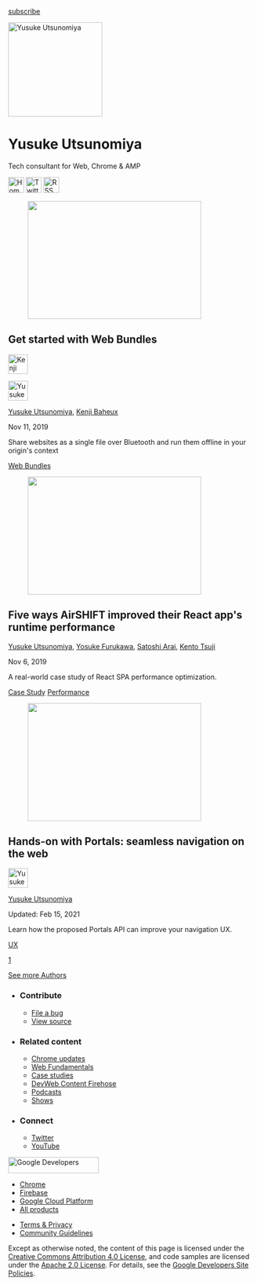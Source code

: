 





<a href="/newsletter/" class="gc-analytics-event w-actions__fab w-actions__fab--subscribe"><span>subscribe</span></a>

<img src="https://web-dev.imgix.net/image/admin/ztcrpMPYTd84oPTN4GdY.jpg?auto=format" alt="Yusuke Utsunomiya" class="w-author-page__image" sizes="(min-width: 481px) 192px, 128px" srcset="https://web-dev.imgix.net/image/admin/ztcrpMPYTd84oPTN4GdY.jpg?auto=format&amp;w=128 128w, https://web-dev.imgix.net/image/admin/ztcrpMPYTd84oPTN4GdY.jpg?auto=format&amp;w=146 146w, https://web-dev.imgix.net/image/admin/ztcrpMPYTd84oPTN4GdY.jpg?auto=format&amp;w=166 166w, https://web-dev.imgix.net/image/admin/ztcrpMPYTd84oPTN4GdY.jpg?auto=format&amp;w=190 190w, https://web-dev.imgix.net/image/admin/ztcrpMPYTd84oPTN4GdY.jpg?auto=format&amp;w=216 216w, https://web-dev.imgix.net/image/admin/ztcrpMPYTd84oPTN4GdY.jpg?auto=format&amp;w=246 246w, https://web-dev.imgix.net/image/admin/ztcrpMPYTd84oPTN4GdY.jpg?auto=format&amp;w=281 281w, https://web-dev.imgix.net/image/admin/ztcrpMPYTd84oPTN4GdY.jpg?auto=format&amp;w=320 320w, https://web-dev.imgix.net/image/admin/ztcrpMPYTd84oPTN4GdY.jpg?auto=format&amp;w=365 365w, https://web-dev.imgix.net/image/admin/ztcrpMPYTd84oPTN4GdY.jpg?auto=format&amp;w=384 384w" width="192" height="192" />

# Yusuke Utsunomiya

Tech consultant for Web, Chrome & AMP

<a href="https://blog.uskay.io/" class="w-author-page__link"><img src="/images/icons/language.svg" alt="Homepage" class="w-author-page__icon" width="32" height="32" /></a> <a href="https://twitter.com/uskay" class="w-author-page__link"><img src="/images/icons/twitter.svg" alt="Twitter" class="w-author-page__icon" width="32" height="32" /></a> <a href="/authors/uskay/feed.xml" class="w-author-page__link"><img src="/images/icons/rss.svg" alt="RSS Feed" class="w-author-page__icon" width="32" height="32" /></a>

<a href="/web-bundles/" class="w-card-base__link"></a>

<figure><img src="https://web-dev.imgix.net/image/admin/Z9ZE5FjAFT4R6eOaCWPl.png?auto=format&amp;fit=crop&amp;h=240&amp;w=354" class="w-card-base__image" sizes="(min-width: 354px) 354px, calc(100vw - 48px)" srcset="https://web-dev.imgix.net/image/admin/Z9ZE5FjAFT4R6eOaCWPl.png?fit=crop&amp;h=240&amp;w=354&amp;auto=format&amp;dpr=1&amp;q=75, https://web-dev.imgix.net/image/admin/Z9ZE5FjAFT4R6eOaCWPl.png?fit=crop&amp;h=240&amp;w=354&amp;auto=format&amp;dpr=2&amp;q=50 2x, https://web-dev.imgix.net/image/admin/Z9ZE5FjAFT4R6eOaCWPl.png?fit=crop&amp;h=240&amp;w=354&amp;auto=format&amp;dpr=3&amp;q=35 3x, https://web-dev.imgix.net/image/admin/Z9ZE5FjAFT4R6eOaCWPl.png?fit=crop&amp;h=240&amp;w=354&amp;auto=format&amp;dpr=4&amp;q=23 4x, https://web-dev.imgix.net/image/admin/Z9ZE5FjAFT4R6eOaCWPl.png?fit=crop&amp;h=240&amp;w=354&amp;auto=format&amp;dpr=5&amp;q=20 5x" width="354" height="240" /></figure>

<a href="/web-bundles/" class="w-card-base__link"></a>

## Get started with Web Bundles

[<img src="https://web-dev.imgix.net/image/admin/I92nHj8yNfMgjnpIsvL6.jpg?auto=format&amp;fit=crop&amp;h=40&amp;w=40" alt="Kenji Baheux" class="w-author__image w-author__image--small" sizes="(min-width: 40px) 40px, calc(100vw - 48px)" srcset="https://web-dev.imgix.net/image/admin/I92nHj8yNfMgjnpIsvL6.jpg?fit=crop&amp;h=40&amp;w=40&amp;auto=format&amp;dpr=1&amp;q=75, https://web-dev.imgix.net/image/admin/I92nHj8yNfMgjnpIsvL6.jpg?fit=crop&amp;h=40&amp;w=40&amp;auto=format&amp;dpr=2&amp;q=50 2x, https://web-dev.imgix.net/image/admin/I92nHj8yNfMgjnpIsvL6.jpg?fit=crop&amp;h=40&amp;w=40&amp;auto=format&amp;dpr=3&amp;q=35 3x, https://web-dev.imgix.net/image/admin/I92nHj8yNfMgjnpIsvL6.jpg?fit=crop&amp;h=40&amp;w=40&amp;auto=format&amp;dpr=4&amp;q=23 4x, https://web-dev.imgix.net/image/admin/I92nHj8yNfMgjnpIsvL6.jpg?fit=crop&amp;h=40&amp;w=40&amp;auto=format&amp;dpr=5&amp;q=20 5x" width="40" height="40" />](/authors/kenjibaheux/)

[<img src="https://web-dev.imgix.net/image/admin/ztcrpMPYTd84oPTN4GdY.jpg?auto=format&amp;fit=crop&amp;h=40&amp;w=40" alt="Yusuke Utsunomiya" class="w-author__image w-author__image--small" sizes="(min-width: 40px) 40px, calc(100vw - 48px)" srcset="https://web-dev.imgix.net/image/admin/ztcrpMPYTd84oPTN4GdY.jpg?fit=crop&amp;h=40&amp;w=40&amp;auto=format&amp;dpr=1&amp;q=75, https://web-dev.imgix.net/image/admin/ztcrpMPYTd84oPTN4GdY.jpg?fit=crop&amp;h=40&amp;w=40&amp;auto=format&amp;dpr=2&amp;q=50 2x, https://web-dev.imgix.net/image/admin/ztcrpMPYTd84oPTN4GdY.jpg?fit=crop&amp;h=40&amp;w=40&amp;auto=format&amp;dpr=3&amp;q=35 3x, https://web-dev.imgix.net/image/admin/ztcrpMPYTd84oPTN4GdY.jpg?fit=crop&amp;h=40&amp;w=40&amp;auto=format&amp;dpr=4&amp;q=23 4x, https://web-dev.imgix.net/image/admin/ztcrpMPYTd84oPTN4GdY.jpg?fit=crop&amp;h=40&amp;w=40&amp;auto=format&amp;dpr=5&amp;q=20 5x" width="40" height="40" />](/authors/uskay/)

<span class="w-author__name"><a href="/authors/uskay/" class="w-author__name-link">Yusuke Utsunomiya</a>, <a href="/authors/kenjibaheux/" class="w-author__name-link">Kenji Baheux</a></span>

Nov 11, 2019

<a href="/web-bundles/" class="w-card-base__link"></a>

Share websites as a single file over Bluetooth and run them offline in your origin's context

<a href="/tags/web-bundles/" class="w-chip">Web Bundles</a>

<a href="/five-ways-airshift-improved-their-react-app/" class="w-card-base__link"></a>

<figure><img src="https://web-dev.imgix.net/image/admin/hXPZqAroVuGdFYQd9RFZ.png?auto=format&amp;fit=crop&amp;h=240&amp;w=354" class="w-card-base__image" sizes="(min-width: 354px) 354px, calc(100vw - 48px)" srcset="https://web-dev.imgix.net/image/admin/hXPZqAroVuGdFYQd9RFZ.png?fit=crop&amp;h=240&amp;w=354&amp;auto=format&amp;dpr=1&amp;q=75, https://web-dev.imgix.net/image/admin/hXPZqAroVuGdFYQd9RFZ.png?fit=crop&amp;h=240&amp;w=354&amp;auto=format&amp;dpr=2&amp;q=50 2x, https://web-dev.imgix.net/image/admin/hXPZqAroVuGdFYQd9RFZ.png?fit=crop&amp;h=240&amp;w=354&amp;auto=format&amp;dpr=3&amp;q=35 3x, https://web-dev.imgix.net/image/admin/hXPZqAroVuGdFYQd9RFZ.png?fit=crop&amp;h=240&amp;w=354&amp;auto=format&amp;dpr=4&amp;q=23 4x, https://web-dev.imgix.net/image/admin/hXPZqAroVuGdFYQd9RFZ.png?fit=crop&amp;h=240&amp;w=354&amp;auto=format&amp;dpr=5&amp;q=20 5x" width="354" height="240" /></figure>

<a href="/five-ways-airshift-improved-their-react-app/" class="w-card-base__link"></a>

## Five ways AirSHIFT improved their React app's runtime performance

<span class="w-author__name"><a href="/authors/uskay/" class="w-author__name-link">Yusuke Utsunomiya</a>, <a href="/authors/yosuke_furukawa/" class="w-author__name-link">Yosuke Furukawa</a>, <a href="/authors/satoshi_arai/" class="w-author__name-link">Satoshi Arai</a>, <a href="/authors/kento_tsuji/" class="w-author__name-link">Kento Tsuji</a></span>

Nov 6, 2019

<a href="/five-ways-airshift-improved-their-react-app/" class="w-card-base__link"></a>

A real-world case study of React SPA performance optimization.

<a href="/tags/case-study/" class="w-chip">Case Study</a> <a href="/tags/performance/" class="w-chip">Performance</a>

<a href="/hands-on-portals/" class="w-card-base__link"></a>

<figure><img src="https://web-dev.imgix.net/image/admin/7hJbSWnhhE1lRVHJOWI9.png?auto=format&amp;fit=crop&amp;h=240&amp;w=354" class="w-card-base__image" sizes="(min-width: 354px) 354px, calc(100vw - 48px)" srcset="https://web-dev.imgix.net/image/admin/7hJbSWnhhE1lRVHJOWI9.png?fit=crop&amp;h=240&amp;w=354&amp;auto=format&amp;dpr=1&amp;q=75, https://web-dev.imgix.net/image/admin/7hJbSWnhhE1lRVHJOWI9.png?fit=crop&amp;h=240&amp;w=354&amp;auto=format&amp;dpr=2&amp;q=50 2x, https://web-dev.imgix.net/image/admin/7hJbSWnhhE1lRVHJOWI9.png?fit=crop&amp;h=240&amp;w=354&amp;auto=format&amp;dpr=3&amp;q=35 3x, https://web-dev.imgix.net/image/admin/7hJbSWnhhE1lRVHJOWI9.png?fit=crop&amp;h=240&amp;w=354&amp;auto=format&amp;dpr=4&amp;q=23 4x, https://web-dev.imgix.net/image/admin/7hJbSWnhhE1lRVHJOWI9.png?fit=crop&amp;h=240&amp;w=354&amp;auto=format&amp;dpr=5&amp;q=20 5x" width="354" height="240" /></figure>

<a href="/hands-on-portals/" class="w-card-base__link"></a>

## Hands-on with Portals: seamless navigation on the web

[<img src="https://web-dev.imgix.net/image/admin/ztcrpMPYTd84oPTN4GdY.jpg?auto=format&amp;fit=crop&amp;h=40&amp;w=40" alt="Yusuke Utsunomiya" class="w-author__image w-author__image--small" sizes="(min-width: 40px) 40px, calc(100vw - 48px)" srcset="https://web-dev.imgix.net/image/admin/ztcrpMPYTd84oPTN4GdY.jpg?fit=crop&amp;h=40&amp;w=40&amp;auto=format&amp;dpr=1&amp;q=75, https://web-dev.imgix.net/image/admin/ztcrpMPYTd84oPTN4GdY.jpg?fit=crop&amp;h=40&amp;w=40&amp;auto=format&amp;dpr=2&amp;q=50 2x, https://web-dev.imgix.net/image/admin/ztcrpMPYTd84oPTN4GdY.jpg?fit=crop&amp;h=40&amp;w=40&amp;auto=format&amp;dpr=3&amp;q=35 3x, https://web-dev.imgix.net/image/admin/ztcrpMPYTd84oPTN4GdY.jpg?fit=crop&amp;h=40&amp;w=40&amp;auto=format&amp;dpr=4&amp;q=23 4x, https://web-dev.imgix.net/image/admin/ztcrpMPYTd84oPTN4GdY.jpg?fit=crop&amp;h=40&amp;w=40&amp;auto=format&amp;dpr=5&amp;q=20 5x" width="40" height="40" />](/authors/uskay/)

<span class="w-author__name"><a href="/authors/uskay/" class="w-author__name-link">Yusuke Utsunomiya</a></span>

Updated: Feb 15, 2021

<a href="/hands-on-portals/" class="w-card-base__link"></a>

Learn how the proposed Portals API can improve your navigation UX.

<a href="/tags/ux/" class="w-chip">UX</a>

<a href="/authors/uskay/" class="w-pagination__link w-pagination__link--active">1</a>

<a href="/authors" class="w-button">See more Authors</a>

- ### Contribute

  - <a href="https://github.com/GoogleChrome/web.dev/issues/new?assignees=&amp;labels=bug&amp;template=bug_report.md&amp;title=" class="w-footer__linkbox-link">File a bug</a>
  - <a href="https://github.com/googlechrome/web.dev" class="w-footer__linkbox-link">View source</a>

- ### Related content

  - <a href="https://blog.chromium.org/" class="w-footer__linkbox-link">Chrome updates</a>
  - <a href="https://developers.google.com/web/" class="w-footer__linkbox-link">Web Fundamentals</a>
  - <a href="https://developers.google.com/web/showcase/" class="w-footer__linkbox-link">Case studies</a>
  - <a href="https://devwebfeed.appspot.com/" class="w-footer__linkbox-link">DevWeb Content Firehose</a>
  - <a href="/podcasts/" class="w-footer__linkbox-link">Podcasts</a>
  - <a href="/shows/" class="w-footer__linkbox-link">Shows</a>

- ### Connect

  - <a href="https://www.twitter.com/ChromiumDev" class="w-footer__linkbox-link">Twitter</a>
  - <a href="https://www.youtube.com/user/ChromeDevelopers" class="w-footer__linkbox-link">YouTube</a>

<a href="https://developers.google.com/" class="w-footer__utility-logo-link"><img src="/images/lockup-color.png" alt="Google Developers" class="w-footer__utility-logo" width="185" height="33" /></a>

- <a href="https://developer.chrome.com/" class="w-footer__utility-link">Chrome</a>
- <a href="https://firebase.google.com/" class="w-footer__utility-link">Firebase</a>
- <a href="https://cloud.google.com/" class="w-footer__utility-link">Google Cloud Platform</a>
- <a href="https://developers.google.com/products" class="w-footer__utility-link">All products</a>

<!-- -->

- <a href="https://policies.google.com/" class="w-footer__utility-link">Terms &amp; Privacy</a>
- <a href="/community-guidelines/" class="w-footer__utility-link">Community Guidelines</a>

Except as otherwise noted, the content of this page is licensed under the [Creative Commons Attribution 4.0 License](https://creativecommons.org/licenses/by/4.0/), and code samples are licensed under the [Apache 2.0 License](https://www.apache.org/licenses/LICENSE-2.0). For details, see the [Google Developers Site Policies](https://developers.google.com/terms/site-policies).
